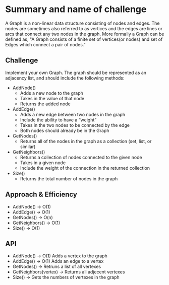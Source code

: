 # Summary and name of challenge
A Graph is a non-linear data structure consisting of nodes and edges. The nodes are sometimes also referred to as vertices and the edges are lines or arcs that connect any two nodes in the graph. More formally a Graph can be defined as, "A Graph consists of a finite set of vertices(or nodes) and set of Edges which connect a pair of nodes."

## Challenge
Implement your own Graph. The graph should be represented as an adjacency list, and should include the following methods:

* AddNode()
  * Adds a new node to the graph
  * Takes in the value of that node
  * Returns the added node
* AddEdge()
  * Adds a new edge between two nodes in the graph
  * Include the ability to have a “weight”
  * Takes in the two nodes to be connected by the edge
  * Both nodes should already be in the Graph
* GetNodes()
  * Returns all of the nodes in the graph as a collection (set, list, or similar)
* GetNeighbors()
  * Returns a collection of nodes connected to the given node
  * Takes in a given node
  * Include the weight of the connection in the returned collection
* Size()
  * Returns the total number of nodes in the graph

## Approach & Efficiency
* AddNode() -> O(1)
* AddEdge() -> O(1)
* GetNodes() -> O(n)
* GetNeighbors() -> O(1)
* Size() -> O(1)

## API
* AddNode() -> O(1) Adds a vertex to the graph
* AddEdge() -> O(1) Adds an edge to a vertex
* GetNodes() -> Retruns a list of all vertexes
* GetNeighbors(vertex) -> Returns all adjecent vertexes
* Size() -> Gets the numbers of vertexes in the graph